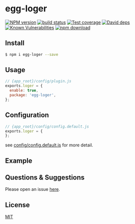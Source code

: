 # egg-loger

[![NPM version][npm-image]][npm-url]
[![build status][travis-image]][travis-url]
[![Test coverage][codecov-image]][codecov-url]
[![David deps][david-image]][david-url]
[![Known Vulnerabilities][snyk-image]][snyk-url]
[![npm download][download-image]][download-url]

[npm-image]: https://img.shields.io/npm/v/egg-loger.svg?style=flat-square
[npm-url]: https://npmjs.org/package/egg-loger
[travis-image]: https://img.shields.io/travis/eggjs/egg-loger.svg?style=flat-square
[travis-url]: https://travis-ci.org/eggjs/egg-loger
[codecov-image]: https://img.shields.io/codecov/c/github/eggjs/egg-loger.svg?style=flat-square
[codecov-url]: https://codecov.io/github/eggjs/egg-loger?branch=master
[david-image]: https://img.shields.io/david/eggjs/egg-loger.svg?style=flat-square
[david-url]: https://david-dm.org/eggjs/egg-loger
[snyk-image]: https://snyk.io/test/npm/egg-loger/badge.svg?style=flat-square
[snyk-url]: https://snyk.io/test/npm/egg-loger
[download-image]: https://img.shields.io/npm/dm/egg-loger.svg?style=flat-square
[download-url]: https://npmjs.org/package/egg-loger

<!--
Description here.
-->

## Install

```bash
$ npm i egg-loger --save
```

## Usage

```js
// {app_root}/config/plugin.js
exports.loger = {
  enable: true,
  package: 'egg-loger',
};
```

## Configuration

```js
// {app_root}/config/config.default.js
exports.loger = {
};
```

see [config/config.default.js](config/config.default.js) for more detail.

## Example

<!-- example here -->

## Questions & Suggestions

Please open an issue [here](https://github.com/eggjs/egg/issues).

## License

[MIT](LICENSE)
